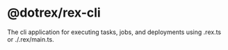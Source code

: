 # @dotrex/rex-cli

The cli application for executing tasks, jobs, and deployments using .rex.ts or ./.rex/main.ts.
